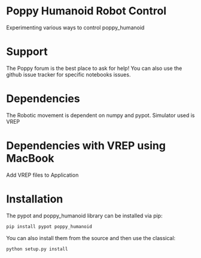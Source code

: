 # Poppy Humanoid Robot Control
Experimenting various ways to control poppy_humanoid

# Support
The Poppy forum is the best place to ask for help! You can also use the github issue tracker for specific notebooks issues.

# Dependencies
The Robotic movement is dependent on numpy and pypot. Simulator used is VREP

# Dependencies with VREP using MacBook

Add VREP files to Application

# Installation
The pypot and poppy_humanoid library can be installed via pip:
```bash
pip install pypot poppy_humanoid
```

You can also install them from the source and then use the classical:
```bash
python setup.py install
```
